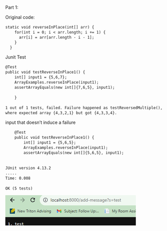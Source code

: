 
Part 1:

Original code:


```
static void reverseInPlace(int[] arr) {
    for(int i = 0; i < arr.length; i += 1) {
      arr[i] = arr[arr.length - i - 1];
    }
  }
```
Junit Test 
```
@Test 
public void testReverseInPlace1() {
    int[] input1 = {5,6,7};
    ArrayExamples.reverseInPlace(input1);
    assertArrayEquals(new int[]{7,6,5}, input1);
    
	}

1 out of 1 tests, failed. Failure happened as testReversedMultiple(), where expected array {4,3,2,1} but got {4,3,3,4}.

```

input that doesn’t induce a failure
```
    @Test 
    public void testReverseInPlace1() {
        int[] input1 = {5,6,5};
        ArrayExamples.reverseInPlace(input1);
        assertArrayEquals(new int[]{5,6,5}, input1);


JUnit version 4.13.2
.....
Time: 0.008

OK (5 tests)    
```







 ![Image](2-1.png)


 

